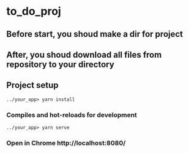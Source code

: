 # to_do_proj

## Before start, you shoud make a dir for project
## After, you shoud download all files from repository to your directory
## Project setup
```
../your_app> yarn install
```

### Compiles and hot-reloads for development
```
../your_app> yarn serve
```

### Open in Chrome http://localhost:8080/
